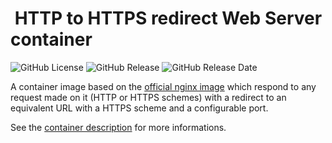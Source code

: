 #  HTTP to HTTPS redirect Web Server container

![GitHub License](https://img.shields.io/github/license/anthochamp/container-http-to-https?style=for-the-badge)
![GitHub Release](https://img.shields.io/github/v/release/anthochamp/container-http-to-https?style=for-the-badge&color=457EC4) ![GitHub Release Date](https://img.shields.io/github/release-date/anthochamp/container-http-to-https?style=for-the-badge&display_date=published_at&color=457EC4)

A container image based on the [official nginx image](https://hub.docker.com/_/nginx) which respond to any request made on it (HTTP or HTTPS schemes) with a redirect to an equivalent URL with a HTTPS scheme and a configurable port.

See the [container description](CONTAINER.md) for more informations.

